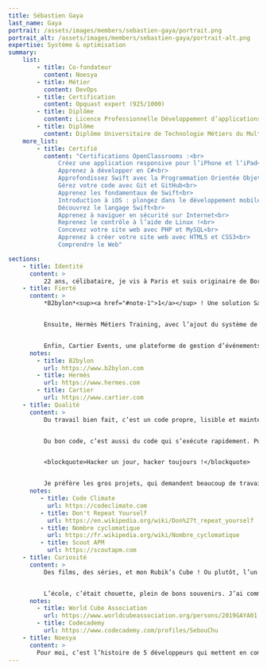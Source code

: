 ```yaml
---
title: Sébastien Gaya
last_name: Gaya
portrait: /assets/images/members/sebastien-gaya/portrait.png
portrait_alt: /assets/images/members/sebastien-gaya/portrait-alt.png
expertise: Système & optimisation
summary:
    list:
        - title: Co-fondateur
          content: Noesya
        - title: Métier
          content: DevOps
        - title: Certification
          content: Opquast expert (925/1000)
        - title: Diplôme
          content: Licence Professionnelle Développement d’applications Web et innovation numérique, *Université de Bordeaux*
        - title: Diplôme
          content: Diplôme Universitaire de Technologie Métiers du Multimédia et de l’Internet, *Université Bordeaux Montaigne*
    more_list:
        - title: Certifié
          content: "Certifications OpenClassrooms :<br>
              Créez une application responsive pour l’iPhone et l’iPad<br>
              Apprenez à développer en C#<br>
              Approfondissez Swift avec la Programmation Orientée Objet<br>
              Gérez votre code avec Git et GitHub<br>
              Apprenez les fondamentaux de Swift<br>
              Introduction à iOS : plongez dans le développement mobile !<br>
              Découvrez le langage Swift<br>
              Apprenez à naviguer en sécurité sur Internet<br>
              Reprenez le contrôle à l’aide de Linux !<br>
              Concevez votre site web avec PHP et MySQL<br>
              Apprenez à créer votre site web avec HTML5 et CSS3<br>
              Comprendre le Web"

sections:
    - title: Identité
      content: >
          22 ans, célibataire, je vis à Paris et suis originaire de Bordeaux, où vit ma famille. Après un Diplôme Universitaire de Technologie Métiers du Multimédia et de l’Internet, j’ai obtenu une Licence Professionnelle Développement d’application web et innovation numérique, toujours à Bordeaux, en alternance à l’agence *Les Poupées Russes*, à Paris. J’ai rejoint l’équipe des *Poupées Russes* en tant que développeur back, puis j’ai démissionné en 2021 pour créer *Noesya*.
    - title: Fierté
      content: >
          *B2bylon*<sup><a href="#note-1">1</a></sup> ! Une solution SaaS pour les entreprises avec différentes briques fonctionnelles : encyclopédie, catalogue de produits...  Cela demandait beaucoup de rigueur pour écrire un code qui restait propre et maintenable au fur et à mesure de l’élargissement du périmètre métier. Il faut beaucoup de réflexion et de compromis pour créer une solution viable à long terme.


          Ensuite, Hermès Métiers Training, avec l’ajout du système de challenges internes. L’outil est destiné aux vendeurs de la maison *Hermès*<sup><a href="#note-2">2</a></sup>, et fournit un socle d’informations sur les savoir faire, les métiers et les produits. Nous avons re-développé et intégré un système de compétition entre boutiques qui avait connu une première vie efficace sur le plan opérationnel, mais problématique sur le plan de la robustesse et de la facilité de mise en œuvre. C’était un défi en termes d’optimisation des données, les vendeurs sont très actifs sur un temps court, et il fallait à la fois une grande fiabilité de traitement, et une bonne rapidité de réponse, tant sur le jeu lui-même que sur l’analyse statistique.


          Enfin, Cartier Events, une plateforme de gestion d’événements dédiée aux boutiques *Cartier*<sup><a href="#note-3">3</a></sup> à l’international. J’ai codé tout le back-end, de la création des événements au processus de réservation des visiteurs, en passant par la gestion de QR codes servant de ticket d’entrée et tous les envois de mails aux différentes étapes d’invitation, de confirmation et de rappel.
      notes:
        - title: B2bylon
          url: https://www.b2bylon.com
        - title: Hermès
          url: https://www.hermes.com
        - title: Cartier
          url: https://www.cartier.com
    - title: Qualité
      content: >
          Du travail bien fait, c’est un code propre, lisible et maintenable. Nous utilisons *Code Climate*<sup><a href="#note-4">4</a></sup> qui analyse le code statique et évalue la qualité sur différents indicateurs, notamment de duplication<sup><a href="#note-5">5</a></sup> et de complexité cyclomatique<sup><a href="#note-6">6</a></sup>. Je suis un peu spécialiste de la “climatisation” : dès que la dette technique monte, je refactor le code de façon à la maintenir à 0 en permanence.


          Du bon code, c’est aussi du code qui s’exécute rapidement. Pour cela, nous utilisons Scout<sup><a href="#note-7">7</a></sup>, qui surveille les temps d’exécution de l’application et nous permet de détecter les goulets d’étranglement. Cela peut-être des problèmes de base de données, de gestion des objets, d’infrastructure, dans tous les cas ça impacte l’utilisateur, donc il faut résoudre. J’ai toujours un petit œil sur l’infrastructure technique et la sécurité...


          <blockquote>Hacker un jour, hacker toujours !</blockquote>


          Je préfère les gros projets, qui demandent beaucoup de travail et une grande rigueur. Le projet idéal a un impact positif sur les utilisateurs finaux, avec une sensibilité particulière pour l’éducation et l’environnement, et il me permet d’apprendre de nouvelles choses techniquement, de tester de nouveaux outils ou frameworks. Le projet idéal fait que le projet suivant est encore meilleur.
      notes:
         - title: Code Climate
           url: https://codeclimate.com
         - title: Don't Repeat Yourself
           url: https://en.wikipedia.org/wiki/Don%27t_repeat_yourself
         - title: Nombre cyclomatique
           url: https://fr.wikipedia.org/wiki/Nombre_cyclomatique
         - title: Scout APM
           url: https://scoutapm.com
    - title: Curiosité
      content: >
          Des films, des séries, et mon Rubik’s Cube ! Ou plutôt, l’un de mes nombreux Rubik’s Cube, j’en ai toute une variété : 2x2, 3x3, 4x4, même un en triangle. Je ne suis pas très fort, mais je participe à des compétitions (137e aux championnats de France 2019<sup><a href="#note-8">8</a></sup>), j’essaie de progresser. Je suis ceinture noire de Judo, mais je ne pratique plus, j’ai très envie de Parkour, je ne tiens pas en place. Je joue aussi, mais il y a trop de bons jeux à finir et pas assez de temps dans la journée.


          L’école, c’était chouette, plein de bons souvenirs. J’ai commencé à apprendre le développement au Lycée, en autodidacte sur OpenClassrooms, en suivant les MOOCs d’HTML et CSS. Après le bac, j’ai associé formation traditionnelle et auto-formation, avec *Codecademy*<sup><a href="#note-9">9</a></sup> et beaucoup de veille technologique. Je passe pas mal de temps à lire sur Medium. J’ai toujours des projets personnels qui me servent à tester des outils, React, par exemple. J’aime lire la documentation, apprendre de nouveaux langages et de nouveaux frameworks.
      notes:
        - title: World Cube Association
          url: https://www.worldcubeassociation.org/persons/2019GAYA01
        - title: Codecademy
          url: https://www.codecademy.com/profiles/SebouChu
    - title: Noesya
      content: >
        Pour moi, c’est l’histoire de 5 développeurs qui mettent en commun leurs compétences, pour générer un impact positif. Développer les échanges entre les personnes, créer du lien, notamment dans le monde de l’éducation. C’est aussi le début d’une aventure, c’est la première fois que je crée une entreprise !
---
```

